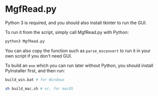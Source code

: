 # MgfRead.py

Python 3 is required, and you should also install tkinter to run the GUI.

To run it from the script, simply call MgfRead.py with Python:
```sh
python3 MgfRead.py
```

You can also copy the function such as `parse_msconvert` to run it in your own script if you don't need GUI.

To build an `exe` which you can run later without Python, you should install PyInstaller first, and then run:
```sh
build_win.bat # for Windows

sh build_mac.sh # or, for macOS
```
